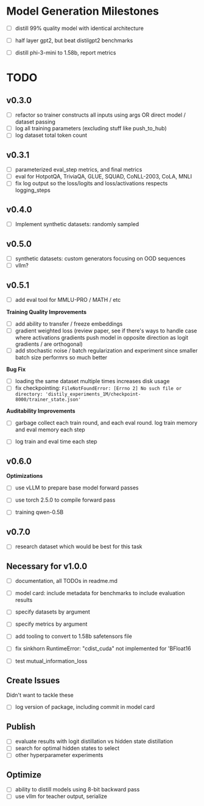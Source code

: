 # Model Generation Milestones
- [ ] distill 99% quality model with identical architecture
- [ ] half layer gpt2, but beat distilgpt2 benchmarks
- [ ] distill phi-3-mini to 1.58b, report metrics


# TODO


## v0.3.0
- [ ] refactor so trainer constructs all inputs using args OR direct model / dataset passing
- [ ] log all training parameters (excluding stuff like push_to_hub)
- [ ] log dataset total token count

## v0.3.1
- [ ] parameterized eval_step metrics, and final metrics
- [ ] eval for HotpotQA, TriviaQA, GLUE, SQUAD, CoNLL-2003, CoLA, MNLI
- [ ] fix log output so the loss/logits and loss/activations respects logging_steps

## v0.4.0
- [ ] Implement synthetic datasets: randomly sampled

## v0.5.0
- [ ] synthetic datasets: custom generators focusing on OOD sequences
- [ ] vllm?

## v0.5.1
- [ ] add eval tool for MMLU-PRO / MATH / etc

**Training Quality Improvements**
- [ ] add ability to transfer / freeze embeddings
- [ ] gradient weighted loss (review paper, see if there's ways to handle case where activations gradients push model in opposite direction as logit gradients / are orthogonal)
- [ ] add stochastic noise / batch regularization and experiment since smaller batch size performrs so much better

**Bug Fix**
- [ ] loading the same dataset multiple times increases disk usage
- [ ] fix checkpointing: `FileNotFoundError: [Errno 2] No such file or directory: 'distily_experiments_1M/checkpoint-8000/trainer_state.json'`

**Auditability Improvements**
- [ ] garbage collect each train round, and each eval round. log train memory and eval memory each step
- [ ] log train and eval time each step


## v0.6.0
**Optimizations**
- [ ] use vLLM to prepare base model forward passes
- [ ] use torch 2.5.0 to compile forward pass

- [ ] training qwen-0.5B

## v0.7.0
- [ ] research dataset which would be best for this task

## Necessary for v1.0.0
- [ ] documentation, all TODOs in readme.md
- [ ] model card: include metadata for benchmarks to include evaluation results
- [ ] specify datasets by argument
- [ ] specify metrics by argument
- [ ] add tooling to convert to 1.58b safetensors file
- [ ] fix sinkhorn RuntimeError: "cdist_cuda" not implemented for 'BFloat16
- [ ] test mutual_information_loss


## Create Issues
Didn't want to tackle these
- [ ] log version of package, including commit in model card


## Publish
- [ ] evaluate results with logit distillation vs hidden state distillation
- [ ] search for optimal hidden states to select
- [ ] other hyperparameter experiments

## Optimize
- [ ] ability to distill models using 8-bit backward pass
- [ ] use vllm for teacher output, serialize
